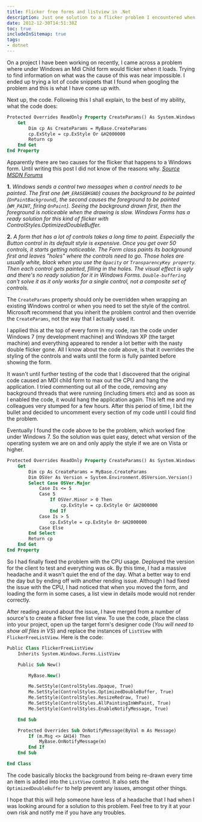 ```yaml
---
title: Flicker free forms and listview in .Net
description: Just one solution to a flicker problem I encountered when developing a windows form application.
date: 2012-12-30T14:51:38Z
toc: true
includeInSitemap: true
tags:
- dotnet
---
```


On a project I have been working on recently, I came across a problem where under Windows an Mdi Child form would flicker when it loads. Trying to find information on what was the cause of this was near impossible. I ended up trying a lot of code snippets that I found when googling the problem and this is what I have come up with.
<!--more-->

Next up, the code. Following this I shall explain, to the best of my ability, what the code does:

```vb
Protected Overrides ReadOnly Property CreateParams() As System.Windows.Forms.CreateParams
    Get
        Dim cp As CreateParams = MyBase.CreateParams
        cp.ExStyle = cp.ExStyle Or &H2000000
        Return cp
    End Get
End Property
```

Apparently there are two causes for the flicker that happens to a Windows form. Until writing this post I did not know of the reasons why. *[Source MSDN
Forums](http://social.msdn.microsoft.com/Forums/en-US/winforms/thread/aaed00ce-4bc9-424e-8c05-c30213171c2c/)*

**1.** *Windows sends a control two messages when a control needs to be painted. The first one (`WM_ERASEBKGND`) causes the background to be painted (`OnPaintBackground`), the second causes the foreground to be painted (`WM_PAINT`, firing `OnPaint`). Seeing the background drawn first, then the foreground is noticeable when the drawing is slow. Windows Forms has a ready solution for this kind of flicker with ControlStyles.OptimizedDoubleBuffer.*

**2.** *A form that has a lot of controls takes a long time to paint. Especially the Button control in its default style is expensive. Once you get over 50 controls, it starts getting noticeable. The Form class
paints its background first and leaves "holes" where the controls need to go. Those holes are usually white, black when you use the `Opacity` or `TransparencyKey property`. Then each control gets painted, filling
in the holes. The visual effect is ugly and there's no ready solution for it in Windows Forms. `Double-buffering` can't solve it as it only works for a single control, not a composite set of controls.*

The `CreateParams` property should only be overridden when wrapping an existing Windows control or when you need to set the style of the control. Microsoft recommend that you inherit the problem control and
then override the `CreateParams`, not the way that I actually used it.

I applied this at the top of every form in my code, ran the code under Windows 7 (my development machine) and Windows XP (the target machine) and everything appeared to render a lot better with the nasty double
flicker gone. All I know about the code above, is that it overrides the styling of the controls and waits until the form is fully painted before showing the form.

It wasn't until further testing of the code that I discovered that the original code caused an MDI child form to max out the CPU and hang the application. I tried commenting out all of the code, removing any
background threads that were running (including timers etc) and as soon as I enabled the code, it would hang the application again. This left me and my colleagues very stumped for a few hours. After this period of
time, I bit the bullet and decided to uncomment every section of my code until I could find the problem.

Eventually I found the code above to be the problem, which worked fine under Windows 7. So the solution was quiet easy, detect what version of the operating system we are on and only apply the style if we are on
Vista or higher.

```vb
Protected Overrides ReadOnly Property CreateParams() As System.Windows.Forms.CreateParams
    Get
        Dim cp As CreateParams = MyBase.CreateParams
        Dim OSVer As Version = System.Environment.OSVersion.Version()
        Select Case OSVer.Major
            Case Is <= 5
            Case 5
                If OSVer.Minor > 0 Then
                    cp.ExStyle = cp.ExStyle Or &H2000000
                End If
            Case Is > 5
                cp.ExStyle = cp.ExStyle Or &H2000000
            Case Else
        End Select
        Return cp
    End Get
End Property
```

So I had finally fixed the problem with the CPU usage. Deployed the version for the client to test and everything was ok. By this time, I had a massive headache and it wasn't quiet the end of the day. What a
better way to end the day but by ending off with another rending issue. Although I had fixed the issue with the CPU, I had noticed that when you moved the form, and loading the form in some cases, a list view in
details mode would not render correctly.

After reading around about the issue, I have merged from a number of source's to create a flicker free list view. To use the code, place the class into your project, open up the target form's designer code (*You
will need to show all files in VS*) and replace the instances of `ListView` with `FlickerFreeListView`. Here is the code:

```vb
Public Class FlickerFreeListView
    Inherits System.Windows.Forms.ListView

    Public Sub New()

        MyBase.New()

        Me.SetStyle(ControlStyles.Opaque, True)
        Me.SetStyle(ControlStyles.OptimizedDoubleBuffer, True)
        Me.SetStyle(ControlStyles.ResizeRedraw, True)
        Me.SetStyle(ControlStyles.AllPaintingInWmPaint, True)
        Me.SetStyle(ControlStyles.EnableNotifyMessage, True)

    End Sub

    Protected Overrides Sub OnNotifyMessage(ByVal m As Message)
        If (m.Msg <> &H14) Then
            MyBase.OnNotifyMessage(m)
        End If
    End Sub

End Class
```

The code basically blocks the background from being re-drawn every time an item is added into the `ListView` control. It also sets the `OptimizedDoubleBuffer` to help prevent any issues, amongst other things.

I hope that this will help someone have less of a headache that I had when I was looking around for a solution to this problem. Feel free to try it at your own risk and notify me if you have any
troubles.
